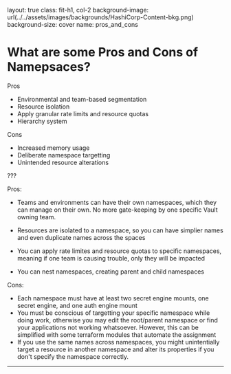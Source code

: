 layout: true
class: fit-h1, col-2
background-image: url(../../assets/images/backgrounds/HashiCorp-Content-bkg.png)
background-size: cover
name: pros_and_cons

# What are some Pros and Cons of Namepsaces?

Pros
* Environmental and team-based segmentation
* Resource isolation
* Apply granular rate limits and resource quotas
* Hierarchy system

Cons
* Increased memory usage 
* Deliberate namespace targetting
* Unintended resource alterations

???

Pros: 
* Teams and environments can have their own namespaces, which they can manage on their own. No more gate-keeping by one specific Vault owning team.

* Resources are isolated to a namespace, so you can have simplier names and even duplicate names across the spaces

* You can apply rate limites and resource quotas to specific namespaces, meaning if one team is causing trouble, only they will be impacted

* You can nest namespaces, creating parent and child namespaces

Cons:
* Each namespace must have at least two secret engine mounts, one secret engine, and one auth engine mount
* You must be conscious of targetting your specific namespace while doing work, otherwise you may edit the root/parent namespace or find your applications not working whatsoever. However, this can be simplified with some terraform modules that automate the assignment
* If you use the same names across namespaces, you might unintentially target a resource in another namespace and alter its properties if you don't specify the namespace correctly. 

---